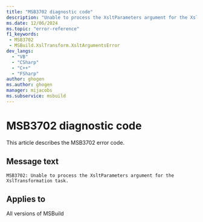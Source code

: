 ```yaml
---
title: "MSB3702 diagnostic code"
description: "Unable to process the XsltParameters argument for the XslTransformation task."
ms.date: 12/06/2024
ms.topic: "error-reference"
f1_keywords:
 - MSB3702
 - MSBuild.XslTransform.XsltArgumentsError
dev_langs:
  - "VB"
  - "CSharp"
  - "C++"
  - "FSharp"
author: ghogen
ms.author: ghogen
manager: mijacobs
ms.subservice: msbuild
---
```


# MSB3702 diagnostic code

<!-- :::ErrorDefinitionDescription::: -->
<!-- :::editable-content name="introDescription"::: -->
This article describes the MSB3702 error code.
<!-- :::editable-content-end::: -->

## Message text

```output
MSB3702: Unable to process the XsltParameters argument for the XslTransformation task.
```

<!-- :::editable-content name="postOutputDescription"::: -->
<!--
{StrBegin="MSB3702: "}
-->
<!-- :::editable-content-end::: -->
<!-- :::ErrorDefinitionDescription-end::: -->

## Applies to

All versions of MSBuild
